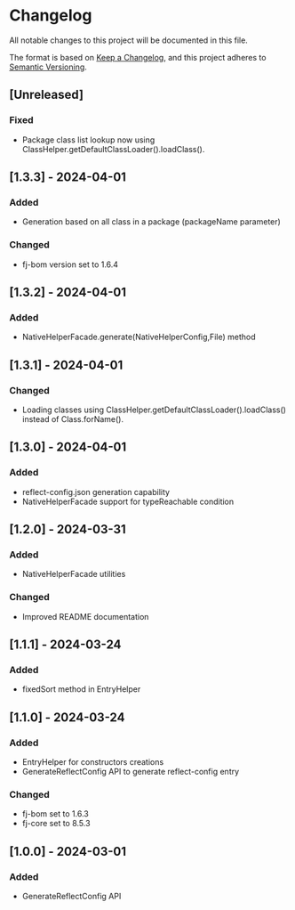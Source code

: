 # Changelog

All notable changes to this project will be documented in this file.

The format is based on [Keep a Changelog](https://keepachangelog.com/en/1.1.0/),
and this project adheres to [Semantic Versioning](https://semver.org/spec/v2.0.0.html).

## [Unreleased]

### Fixed

- Package class list lookup now using ClassHelper.getDefaultClassLoader().loadClass().

## [1.3.3] - 2024-04-01

### Added

- Generation based on all class in a package (packageName parameter)

### Changed

- fj-bom version set to 1.6.4

## [1.3.2] - 2024-04-01

### Added

- NativeHelperFacade.generate(NativeHelperConfig,File) method

## [1.3.1] - 2024-04-01

### Changed

- Loading classes using ClassHelper.getDefaultClassLoader().loadClass() 
instead of Class.forName().

## [1.3.0] - 2024-04-01

### Added

- reflect-config.json generation capability
- NativeHelperFacade support for typeReachable condition

## [1.2.0] - 2024-03-31

### Added

- NativeHelperFacade utilities

### Changed

- Improved README documentation

## [1.1.1] - 2024-03-24

### Added

- fixedSort method in EntryHelper

## [1.1.0] - 2024-03-24

### Added

- EntryHelper for constructors creations
- GenerateReflectConfig API to generate reflect-config entry

### Changed

- fj-bom set to 1.6.3
- fj-core set to 8.5.3

## [1.0.0] - 2024-03-01

### Added

- GenerateReflectConfig API

